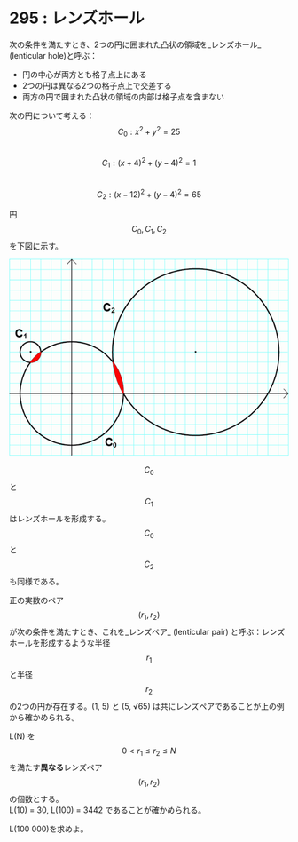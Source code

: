 # 295 : レンズホール

次の条件を満たすとき、2つの円に囲まれた凸状の領域を_レンズホール_ \(lenticular hole\)と呼ぶ：

* 円の中心が両方とも格子点上にある
* 2つの円は異なる2つの格子点上で交差する
* 両方の円で囲まれた凸状の領域の内部は格子点を含まない

次の円について考える：  
$$C_0 : x^2 + y^2 = 25$$  
$$C_1 : (x+4)^2 + (y-4)^2 =1$$  
$$C_2 : (x-12)^2 + (y-4)^2 = 65$$

円$$C_0, C_1, C_2$$を下図に示す。

![](../../.gitbook/assets/image%20%2821%29.png)

$$C_0$$と$$C_1$$はレンズホールを形成する。$$C_0$$と$$C_2$$も同様である。

正の実数のペア$$(r_1, r_2)$$が次の条件を満たすとき、これを_レンズペア_ \(lenticular pair\) と呼ぶ：レンズホールを形成するような半径$$r_1$$と半径$$r_2$$の2つの円が存在する。\(1, 5\) と \(5, √65\) は共にレンズペアであることが上の例から確かめられる。

L\(N\) を$$0 < r_1 ≤ r_2 ≤ N$$を満たす**異なる**レンズペア$$(r_1, r_2)$$の個数とする。  
L\(10\) = 30, L\(100\) = 3442 であることが確かめられる。

L\(100 000\)を求めよ。

